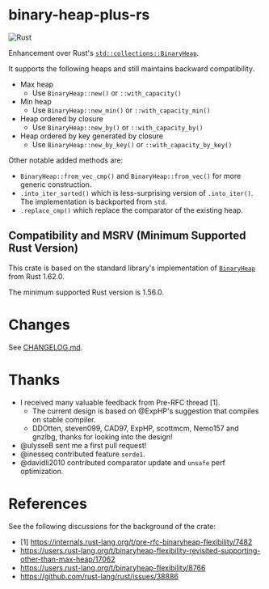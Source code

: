 # binary-heap-plus-rs

![Rust](https://github.com/sekineh/binary-heap-plus-rs/workflows/Rust/badge.svg)

Enhancement over Rust's
[`std::collections::BinaryHeap`](https://doc.rust-lang.org/stable/std/collections/struct.BinaryHeap.html).

It supports the following heaps and still maintains backward compatibility.
- Max heap
  - Use `BinaryHeap::new()` or `::with_capacity()`
- Min heap
  - Use `BinaryHeap::new_min()` or `::with_capacity_min()`
- Heap ordered by closure
  - Use `BinaryHeap::new_by()` or `::with_capacity_by()`
- Heap ordered by key generated by closure
  - Use `BinaryHeap::new_by_key()` or `::with_capacity_by_key()`

Other notable added methods are:
- `BinaryHeap::from_vec_cmp()` and `BinaryHeap::from_vec()` for more generic construction.
- `.into_iter_sorted()` which is less-surprising version of `.into_iter()`. The implementation is backported from `std`.
- `.replace_cmp()` which replace the comparator of the existing heap.

## Compatibility and MSRV (Minimum Supported Rust Version)

This crate is based on the standard library's implementation of
[`BinaryHeap`](https://doc.rust-lang.org/stable/std/collections/struct.BinaryHeap.html)
from Rust 1.62.0.

The minimum supported Rust version is 1.56.0.

# Changes

See
[CHANGELOG.md](https://github.com/sekineh/binary-heap-plus-rs/blob/master/CHANGELOG.md).

# Thanks

- I received many valuable feedback from Pre-RFC thread [1].
  - The current design is based on @ExpHP's suggestion that compiles on stable compiler.
  - DDOtten, steven099, CAD97, ExpHP, scottmcm, Nemo157 and gnzlbg, thanks for looking into the design!
- @ulysseB sent me a first pull request!
- @inesseq contributed feature `serde1`.
- @davidli2010 contributed comparator update and `unsafe` perf optimization.

# References

See the following discussions for the background of the crate:
- [1] https://internals.rust-lang.org/t/pre-rfc-binaryheap-flexibility/7482
- https://users.rust-lang.org/t/binaryheap-flexibility-revisited-supporting-other-than-max-heap/17062
- https://users.rust-lang.org/t/binaryheap-flexibility/8766
- https://github.com/rust-lang/rust/issues/38886
